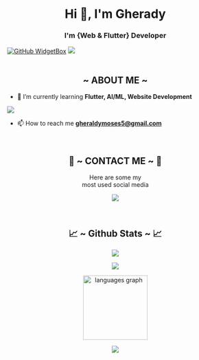 <h1 align="center">Hi 👋, I'm Gherady</h1>
<h3 align="center">I'm {Web & Flutter} Developer</h3>

[![GitHub WidgetBox](https://github-widgetbox.vercel.app/api/profile?username=Fir3fliesss&data=followers,repositories,stars,commits&theme=nautilus)](https://github.com/Fir3fliesss)
<img src="https://svgshare.com/i/15xW.svg">
<br><br>

<div>
  <h2 align="center">  ~ ABOUT ME ~  </h2>
</div>

- 🌱 I’m currently learning **Flutter, AI/ML, Website Development**
<a>
  <img src="https://user-images.githubusercontent.com/74038190/213910845-af37a709-8995-40d6-be59-724526e3c3d7.gif">
  </a>

- 📫 How to reach me **gheraldymoses5@gmail.com**

<br>
<h2 align="center"> 📝 ~ CONTACT ME ~ 📝 </h2>

<p align="center">Here are some my <br>
most used social media</p>

<p align="center">
  <a href="https://www.instagram.com/fir3flies7/" target="_blank"><img src="https://img.shields.io/badge/-Fir3fliesss_-ocean?&style=for-the-badge&logo=Instagram&logoColor=white"/></a>
</p>
</div>
<br>
<h2 align="center"> 📈 ~ Github Stats ~ 📈 </h2>

<p align="center">
  <a href="https://github.com/Fir3fliesss"><img src="https://github-readme-stats.vercel.app/api?username=Fir3fliesss&theme=tokyonight&show_icons=true" /></a>
</p>

<p align="center">
  <a href="https://github.com/Fir3fliesss"><img src="https://github-readme-streak-stats.herokuapp.com/?user=Fir3fliesss&theme=tokyonight&hide_border=false&properties=background&border=%239611C5FF" /><a>
</p>

<p align="center">
   <img src="https://github-readme-stats.vercel.app/api/top-langs?locale=en&hide_title=false&layout=compact&card_width=320&langs_count=5&hide=css&theme=nightowl&hide_border=false&username=SynchronizesTeams" height="150" alt="languages graph"/>
</p>

<p align="center">
  <a href="https://github.com/Fir3fliesss"><img src="https://github-profile-trophy.vercel.app/?username=Fir3fliesss&theme=radical&margin-w=20&no-bg=true&no-frame=false" /><a>
</p>
